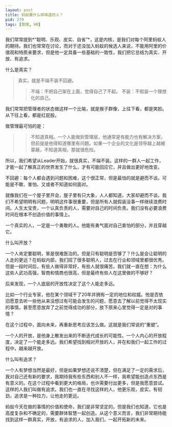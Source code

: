 ```yaml
---
layout: post
title: 蚂蚁要什么样味道的人？
pid: 279
tags: [管理, HR]
---
```


我们常常提到*“聪明、乐观、皮实、自省”*，这是内核，是我们对每个阿里蚂蚁人的期待。我们也常常在讨论，而对于还没加入蚂蚁的候选人来说，不能用阿里的价值观和特质来要求，但是他一定具备一些基础的一致性，我们把它总结为真实、开放、有追求。

什么是真实？

> 真实，就是不端不装不回避。
>>不端：不把自己架在上面，觉得自己了不起。
>> 不装：不假装一个理想化的自己。

我们常常把管理者的状态做这样一个比喻，就是猴子群像，上往下看，都是笑脸。从下往上看，都是红屁股。

做管理最可怕的是：
>> 不知道真相。一个人能做到管理层，他通常是有能力也有解决方案，但前提是他得知道哪里有问题。如果一个企业的文化是领导越上越被蒙蔽，不知道真相，那就很危险。

所以，我们希望从Leader开始，就很真实，不端不装。这样的一群人一起工作，才能一起了解真正的世界发生了什么，才有可能回应它，并且做出更好地改变。

不回避：每个人都会遇到问题和困难，这个很正常，但是最怕的就是避而不谈。可能是不敢、害怕、又或者不知道如何面对。

就像我们在一个屋子里开会，屋子里有只大象，人人都知道，大家却避而不谈。我们不希望明明有问题，明明这件事很重要，但是所有人就假装没事一样继续浪费时间。人生太宝贵，一个认真负责的人，需要对自己的时间负责。我们没有必要浪费时间在根本不创造价值的事情上。

一个真实的人，一定是一个勇敢的人。他能有勇气面对自己害怕的部分，并且穿越它。

什么叫开放？

一个人肯定要聪明，笨是很难医治的。但是只有聪明是否够了？什么是会让聪明的人走的更远？在蚂蚁内部，我们招了很多聪明人，过去在行业和领域里都很优秀。但是一段时间后，有些人做得非常好，有些人就很痛苦。我们就一直在想：为什么这些人武功高强，智商和情商也很高，但是最终有些人在这里做的不够好？

后来发现，一个人底层的开放性决定了这个人能走多远。

比如一个行业专家，他在某个领域干了20年并拥有一定的地位和权威。他是否依旧愿意去听一些他从来没想过有可能会发生的问题，愿意去了解以前觉得不太现实的事情，甚至愿意放弃了之前觉得成功的部分，放下原来心里觉得一定是对的事情？

在这个过程中，面向未来，再重新思考应该怎么做。这就是我们常说的“重塑”。

一个人的开放，是他身上散发出来的不断迭代成长的可能性。一个人内心的开放程度，决定了一个能走多远。我们希望找到相对开放的人，并在和我们一起工作的过程中，越来越开放。

什么叫有追求？

一个人有梦想当然是最好，但是如果梦想还说不清楚，但在满足了一定的需求后，我对自己还有新的要求，我期待我有些东西和别人不一样，我希望能创造点东西是有意义的。在这个过程中看到更大的格局，也许需要付出更多，但是我愿意尝试。这样的人我们叫做有追求。我们也一直在寻找这样的人，他更乐观，皮实，有韧劲，追求是一种拉力，让他走的更远。

蚂蚁今天在做的事情的价值和使命，我们是非常坚定的。但是我们也知道，它也是高度复杂和不确定的，需要群体智慧一起创造。从这个意义而言，我们非常期待能找到这样一群真实，开放，有追求的人，加入我们，一起开拓新的未来。
